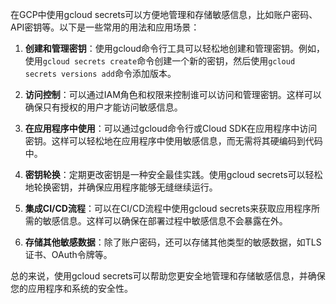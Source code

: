 在GCP中使用gcloud secrets可以方便地管理和存储敏感信息，比如账户密码、API密钥等。以下是一些常用的用法和应用场景：

1. **创建和管理密钥**：使用gcloud命令行工具可以轻松地创建和管理密钥。例如，使用`gcloud secrets create`命令创建一个新的密钥，然后使用`gcloud secrets versions add`命令添加版本。

2. **访问控制**：可以通过IAM角色和权限来控制谁可以访问和管理密钥。这样可以确保只有授权的用户才能访问敏感信息。

3. **在应用程序中使用**：可以通过gcloud命令行或Cloud SDK在应用程序中访问密钥。这样可以轻松地在应用程序中使用敏感信息，而无需将其硬编码到代码中。

4. **密钥轮换**：定期更改密钥是一种安全最佳实践。使用gcloud secrets可以轻松地轮换密钥，并确保应用程序能够无缝继续运行。

5. **集成CI/CD流程**：可以在CI/CD流程中使用gcloud secrets来获取应用程序所需的敏感信息。这样可以确保在部署过程中敏感信息不会暴露在外。

6. **存储其他敏感数据**：除了账户密码，还可以存储其他类型的敏感数据，如TLS证书、OAuth令牌等。

总的来说，使用gcloud secrets可以帮助您更安全地管理和存储敏感信息，并确保您的应用程序和系统的安全性。
